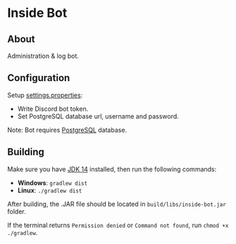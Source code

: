 # Inside Bot

## About

Administration & log bot.

## Configuration

Setup [settings.properties](https://github.com/MindustryINSIDE/InsideBot/blob/master/src/main/resources/settings.properties):

* Write Discord bot token.
* Set PostgreSQL database url, username and password.

Note: Bot requires [PostgreSQL](https://www.postgresql.org/download/) database.

## Building

Make sure you have [JDK 14](https://adoptopenjdk.net/releases.html?variant=openjdk14) installed, then run the following commands:

* **Windows**: `gradlew dist`  
* **Linux**: `./gradlew dist`

After building, the .JAR file should be located in `build/libs/inside-bot.jar` folder.

If the terminal returns `Permission denied` or `Command not found`, run `chmod +x ./gradlew`.
